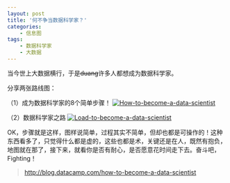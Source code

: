 ```yaml
---
layout: post
title: '何不争当数据科学家？'
categories:
    - 信息图
tags:
    - 数据科学家
    - 大数据
---
```


当今世上大数据横行，于是~~duang~~许多人都想成为数据科学家。

分享两张路线图：

（1）成为数据科学家的8个简单步骤！
[![How-to-become-a-data-scientist](http://blog-fungenomics-com.qiniudn.com/st.post.2015-03-22-Fig1.jpg)](http://blog-fungenomics-com.qiniudn.com/st.post.2015-03-22-Fig1.jpg)

（2）数据科学家之路
[![Load-to-become-a-data-scientist](http://blog-fungenomics-com.qiniudn.com/st.post.2015-03-22-Fig2.png)](http://blog-fungenomics-com.qiniudn.com/st.post.2015-03-22-Fig2.png)

OK，步骤就是这样，图样说简单，过程其实不简单，但却也都是可操作的！这种东西看多了，只觉得什么都是虚的，这些也都是术，关键还是在人，既然有抱负，地图就在那了，接下来，就看你是否有耐心，是否愿意花时间走下去。奋斗吧，Fighting！


> <http://blog.datacamp.com/how-to-become-a-data-scientist>